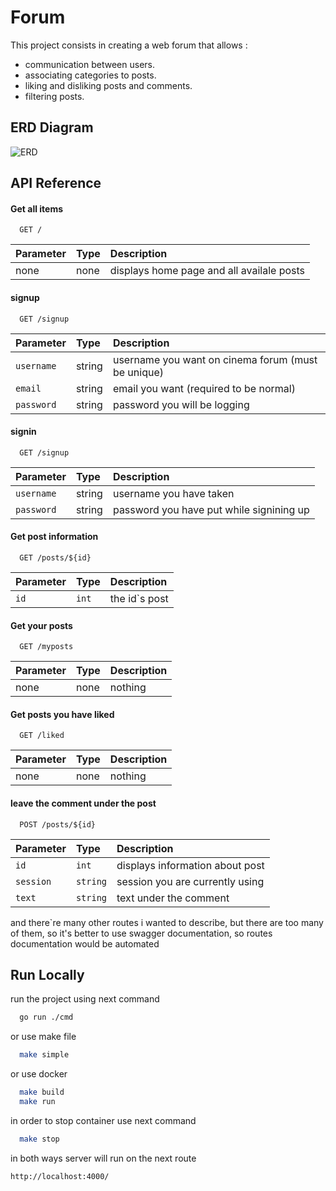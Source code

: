 
# Forum

This project consists in creating a web forum that allows :

- communication between users.
- associating categories to posts.
- liking and disliking posts and comments.
- filtering posts.



## ERD Diagram

![ERD](https://tinypic.host/images/2023/12/14/Untitled-Diagram.drawio1.png)
## API Reference

#### Get all items

```http
  GET /
```

| Parameter | Type     | Description                |
| :-------- | :------- | :------------------------- |
| none | none | displays home page and all availale posts |

#### signup

```http
  GET /signup
```

| Parameter | Type     | Description                |
| :-------- | :------- | :------------------------- |
| `username` | string | username you want on cinema forum (must be unique) |
| `email` | string | email you want (required to be normal) |
| `password` | string | password you will be logging |


#### signin

```http
  GET /signup
```

| Parameter | Type     | Description                |
| :-------- | :------- | :------------------------- |
| `username` | string | username you have taken  |
| `password` | string | password you have put while signining up |



#### Get post information

```http
  GET /posts/${id}
```

| Parameter | Type     | Description                       |
| :-------- | :------- | :-------------------------------- |
| `id`      | `int` | the id`s post |

#### Get your posts

```http
  GET /myposts
```

| Parameter | Type     | Description                       |
| :-------- | :------- | :-------------------------------- |
| none      | none | nothing |


#### Get posts you have liked

```http
  GET /liked
```

| Parameter | Type     | Description                       |
| :-------- | :------- | :-------------------------------- |
| none      | none | nothing |



#### leave the comment under the post

```http
  POST /posts/${id}
```

| Parameter | Type     | Description                       |
| :-------- | :------- | :-------------------------------- |
| `id`      | `int` | displays information about post |
| `session`      | `string` | session you are currently using |
| `text`      | `string` | text under the comment |

and there`re many other routes i wanted to describe, but there are too many of them, so it's better to use swagger documentation, so routes documentation would be automated


## Run Locally

run the project using next command

```bash
  go run ./cmd
```

or use make file

```bash
  make simple
```

or use docker

```bash
  make build
  make run
```

in order to stop container use next command

```bash
  make stop
```

in both ways server will run on the next route

```
http://localhost:4000/
```
